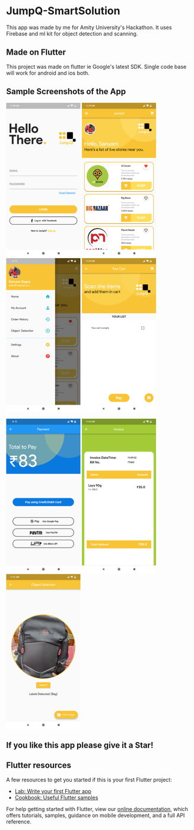 # JumpQ-SmartSolution

This app was made by me for Amity University's Hackathon. It uses Firebase and ml kit for object detection and scanning.

## Made on Flutter

This project was made on flutter ie Google's latest SDK. Single code base will work for android and ios both.

## Sample Screenshots of the App
<p float="left">
  <img src="screenshots/loginPage.png" width="200" />
  <img src="screenshots/landingPage.png" width="200" /> 
  <img src="screenshots/drawer.png" width="200" />
  <img src="screenshots/scan.png" width="200" />
</p>
<p float="left">
  <img src="screenshots/paymentScreen.png" width="200" />
  <img src="screenshots/invoice.png" width="200" />
  <img src="screenshots/objectDetection.png" width="200" /> 
</p>

## If you like this app please give it a Star!

## Flutter resources

A few resources to get you started if this is your first Flutter project:

- [Lab: Write your first Flutter app](https://flutter.io/docs/get-started/codelab)
- [Cookbook: Useful Flutter samples](https://flutter.io/docs/cookbook)

For help getting started with Flutter, view our 
[online documentation](https://flutter.io/docs), which offers tutorials, 
samples, guidance on mobile development, and a full API reference.
